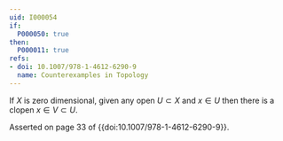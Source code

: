 ```yaml
---
uid: I000054
if:
  P000050: true
then:
  P000011: true
refs:
- doi: 10.1007/978-1-4612-6290-9
  name: Counterexamples in Topology
---
```


If $X$ is zero dimensional, given any open $U \subset X$ and $x \in U$ then there is a clopen $x \in V \subset U$.

Asserted on page 33 of {{doi:10.1007/978-1-4612-6290-9}}.
